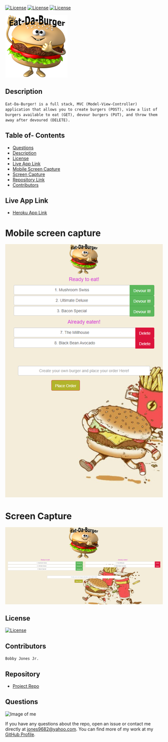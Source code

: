 [![License](http://img.shields.io/:MadeBy-BJonesJr-lightgreen?logo=gitHub)](https://github.com/jones9682/Eat-Da-Burger)
[![License](https://img.shields.io/github/repo-size/jones9682/Good-README-Generator?logo=gitHub)](https://github.com/jones9682/Eat-Da-Burger)
[![License](https://img.shields.io/github/languages/top/jones9682/Good-README-Generator?logo=github&logoColor=yellow)](https://github.com/jones9682/Eat-Da-Burger)

<img src="./public/assets/img/burger_small.png">

## Description
``
Eat-Da-Burger! is a full stack, MVC (Model-View-Controller) application that allows you to create burgers (POST), view a list of burgers available to eat (GET), devour burgers (PUT), and throw them away after devoured (DELETE).
``
## Table of- Contents
- [Questions](#Questions)
- [Description](#Description)
- [License](#License)
- [Live App Link](#Live-App-Link)
- [Mobile Screen Capture](#Mobile-Screen-Capture)
- [Screen Capture](#Screen-Capture)
- [Repository Link](#Repository)
- [Contributors](#Contributors) 

## Live App Link

- [Heroku App Link](https://eat-da-burger-42830.herokuapp.com/)

# Mobile screen capture

![mobile screen capture](./public/assets/img/mobile_screen_capture.png)

# Screen Capture

![screen capture](./public/assets/img/screen_capture.png)
## License

[![License](http://img.shields.io/:license-MIT-blue.svg)](https://github.com/jones9682/Eat-Da-Burger/blob/master/LICENSE)

## Contributors
``
Bobby Jones Jr.
``
## Repository

- [Project Repo](https://github.com/jones9682/Eat-Da-Burger)

## Questions

![Image of me](https://avatars3.githubusercontent.com/u/64339522?v=4)


If you have any questions about the repo, open an issue or contact me directly at jones9682@yahoo.com. You can find more of my work at my [GitHub Profile](https://github.com/jones9682).
  
  